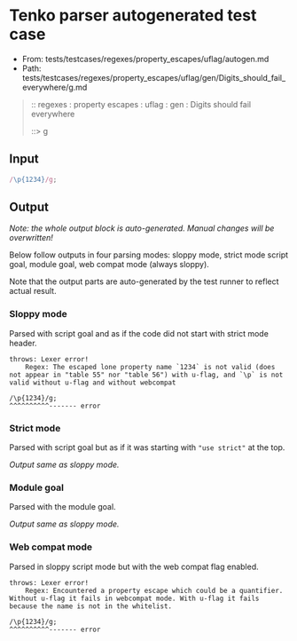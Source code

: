 # Tenko parser autogenerated test case

- From: tests/testcases/regexes/property_escapes/uflag/autogen.md
- Path: tests/testcases/regexes/property_escapes/uflag/gen/Digits_should_fail_everywhere/g.md

> :: regexes : property escapes : uflag : gen : Digits should fail everywhere
>
> ::> g

## Input


`````js
/\p{1234}/g;
`````

## Output

_Note: the whole output block is auto-generated. Manual changes will be overwritten!_

Below follow outputs in four parsing modes: sloppy mode, strict mode script goal, module goal, web compat mode (always sloppy).

Note that the output parts are auto-generated by the test runner to reflect actual result.

### Sloppy mode

Parsed with script goal and as if the code did not start with strict mode header.

`````
throws: Lexer error!
    Regex: The escaped lone property name `1234` is not valid (does not appear in "table 55" nor "table 56") with u-flag, and `\p` is not valid without u-flag and without webcompat

/\p{1234}/g;
^^^^^^^^^^------- error
`````

### Strict mode

Parsed with script goal but as if it was starting with `"use strict"` at the top.

_Output same as sloppy mode._

### Module goal

Parsed with the module goal.

_Output same as sloppy mode._

### Web compat mode

Parsed in sloppy script mode but with the web compat flag enabled.

`````
throws: Lexer error!
    Regex: Encountered a property escape which could be a quantifier. Without u-flag it fails in webcompat mode. With u-flag it fails because the name is not in the whitelist.

/\p{1234}/g;
^^^^^^^^^^------- error
`````

